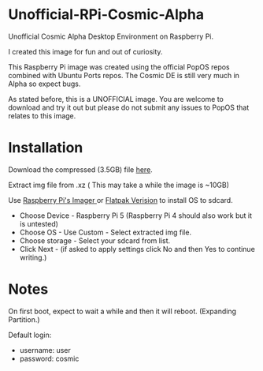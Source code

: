 # Unofficial-RPi-Cosmic-Alpha

Unofficial Cosmic Alpha Desktop Environment on Raspberry Pi.

I created this image for fun and out of curiosity.

This Raspberry Pi image was created using the official PopOS repos combined with Ubuntu Ports repos. The Cosmic DE is still very much in Alpha so expect bugs.

As stated before, this is a UNOFFICIAL image. You are welcome to download and try it out but please do not submit any issues to PopOS that relates to this image.

# Installation

Download the compressed (3.5GB) file [here](https://rpi-img.electrospek.com/PopOS/popos24.04_Alapha5-RPi5.img.xz).

Extract img file from .xz ( This may take a while the image is ~10GB)

Use [Raspberry Pi's Imager ](https://www.raspberrypi.com/software/)or [Flatpak Verision](https://flathub.org/apps/org.raspberrypi.rpi-imager) to install OS to sdcard.

* Choose Device - Raspberry Pi 5 (Raspberry Pi 4 should also work but it is untested)
* Choose OS - Use Custom - Select extracted img file.
* Choose storage - Select your sdcard from list.
* Click Next - (if asked to apply settings click No and then Yes to continue writing.)

# Notes

On first boot, expect to wait a while and then it will reboot. (Expanding Partition.) 

Default login:

* username: user
* password: cosmic
